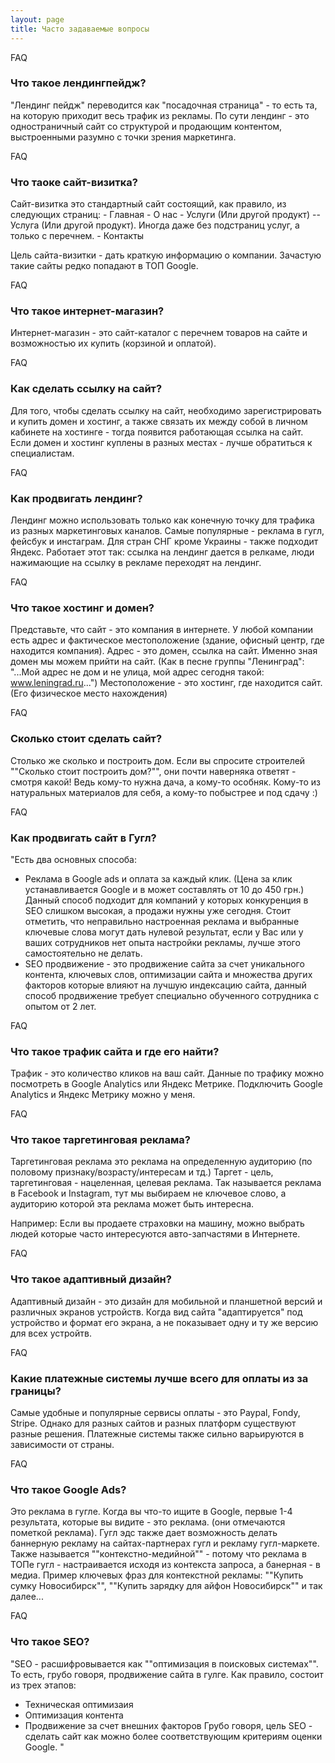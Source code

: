 ```yaml
---
layout: page
title: Часто задаваемые вопросы
---
```


<div class="uk-section uk-section-muted">
  <div class="uk-container">

  <div uk-grid class="uk-child-width-1-2">
    <div>
      <div class="uk-card uk-card-default uk-card-body animated fadeIn uk-border-rounded">
        <div class="uk-card-badge uk-label">FAQ</div>
        <h3 class="uk-card-title">Что такое лендингпейдж?</h3>
        <p>"Лендинг пейдж" переводится как "посадочная страница" - то есть та, на которую приходит весь трафик из рекламы. По сути лендинг - это одностраничный сайт со структурой и продающим контентом, выстроенными разумно с точки зрения маркетинга.</p>
      </div>
    </div>
    <div>
      <div class="uk-card uk-card-default uk-card-body animated fadeIn uk-border-rounded">
        <div class="uk-card-badge uk-label">FAQ</div>
        <h3 class="uk-card-title">Что таоке сайт-визитка?</h3>
        <p>Сайт-визитка это стандартный сайт состоящий, как правило, из следующих страниц:
- Главная
- О нас
- Услуги (Или другой продукт)
-- Услуга (Или другой продукт). Иногда даже без подстраниц услуг, а только с перечнем.
- Контакты

Цель сайта-визитки - дать краткую информацию о компании. Зачастую такие сайты редко попадают в ТОП Google.</p>
      </div>
    </div>
    <div>
      <div class="uk-card uk-card-default uk-card-body animated fadeIn uk-border-rounded">
        <div class="uk-card-badge uk-label">FAQ</div>
        <h3 class="uk-card-title">Что такое интернет-магазин?</h3>
        <p>Интернет-магазин - это сайт-каталог с перечнем товаров на сайте и возможностью их купить (корзиной и оплатой).</p>
      </div>
    </div>
    <div>
      <div class="uk-card uk-card-default uk-card-body animated fadeIn uk-border-rounded">
        <div class="uk-card-badge uk-label">FAQ</div>
        <h3 class="uk-card-title">Как сделать ссылку на сайт?</h3>
        <p>Для того, чтобы сделать ссылку на сайт, необходимо зарегистрировать и купить домен и хостинг, а также связать их между собой в личном кабинете на хостинге - тогда появится работающая ссылка на сайт.
Если домен и хостинг куплены в разных местах - лучше обратиться к специалистам.</p>
      </div>
    </div>
    <div>
      <div class="uk-card uk-card-default uk-card-body animated fadeIn uk-border-rounded">
        <div class="uk-card-badge uk-label">FAQ</div>
        <h3 class="uk-card-title">Как продвигать лендинг?</h3>
        <p>Лендинг можно использовать только как конечную точку для трафика из разных маркетинговых каналов. Самые популярные - реклама в гугл, фейсбук и инстаграм. Для стран СНГ кроме Украины - также подходит Яндекс.
Работает этот так: ссылка на лендинг дается в релкаме, люди нажимающие на ссылку в рекламе переходят на лендинг.</p>
      </div>
    </div>
    <div>
      <div class="uk-card uk-card-default uk-card-body animated fadeIn uk-border-rounded">
        <div class="uk-card-badge uk-label">FAQ</div>
        <h3 class="uk-card-title">Что такое хостинг и домен?</h3>
        <p>Представьте, что сайт - это компания в интернете.
У любой компании есть адрес и фактическое местоположение (здание, офисный центр, где находится компания).
Адрес - это домен, ссылка на сайт. Именно зная домен мы можем прийти на сайт. (Как в песне группы "Ленинград": "...Мой адрес не дом и не улица, мой адрес сегодня такой: www.leningrad.ru...")
Местоположение - это хостинг, где находится сайт. (Его физическое место нахождения)</p>
      </div>
    </div>
    <div>
      <div class="uk-card uk-card-default uk-card-body animated fadeIn uk-border-rounded">
        <div class="uk-card-badge uk-label">FAQ</div>
        <h3 class="uk-card-title">Сколько стоит сделать сайт?</h3>
        <p>Столько же сколько и построить дом.
Если вы спросите строителей ""Сколько стоит построить дом?"", они почти наверняка ответят - смотря какой!
Ведь кому-то нужна дача, а кому-то особняк. Кому-то из натуральных материалов для себя, а кому-то побыстрее и под сдачу :)</p>
      </div>
    </div>
    <div>
      <div class="uk-card uk-card-default uk-card-body animated fadeIn uk-border-rounded">
        <div class="uk-card-badge uk-label">FAQ</div>
        <h3 class="uk-card-title">Как продвигать сайт в Гугл?</h3>
        <p>"Есть два основных способа:
- Реклама в Google ads и оплата за каждый клик. (Цена за клик устанавливается Google и в может составлять от 10 до 450 грн.) Данный способ подходит для компаний у которых конкуренция в SEO слишком высокая, а продажи нужны уже сегодня. Стоит отметить, что неправильно настроенная реклама и выбранные ключевые слова могут дать нулевой результат, если у Вас или у ваших сотрудников нет опыта настройки рекламы, лучше этого самостоятельно не делать.
- SEO продвижение - это продвижение сайта за счет уникального контента, ключевых слов, оптимизации сайта и множества других факторов которые влияют на лучшую индексацию сайта, данный способ продвижение требует специально обученного сотрудника с опытом от 2 лет.</p>
      </div>
    </div>
    <div>
      <div class="uk-card uk-card-default uk-card-body animated fadeIn uk-border-rounded">
        <div class="uk-card-badge uk-label">FAQ</div>
        <h3 class="uk-card-title">Что такое трафик сайта и где его найти?</h3>
        <p>Трафик - это количество кликов на ваш сайт. Данные по трафику можно посмотреть в Google Analytics или Яндекс Метрике. Подключить Google Analytics и Яндекс Метрику можно у меня.</p>
      </div>
    </div>
    <div>
      <div class="uk-card uk-card-default uk-card-body animated fadeIn uk-border-rounded">
        <div class="uk-card-badge uk-label">FAQ</div>
        <h3 class="uk-card-title">Что такое таргетинговая реклама?</h3>
        <p>Таргетинговая реклама это реклама на определенную аудиторию (по половому признаку/возрасту/интересам и тд.) Таргет - цель, таргетинговая - нацеленная, целевая реклама. Так называется реклама в Facebook и Instagram, тут мы выбираем не ключевое слово, а аудиторию которой эта реклама может быть интересна.
Например: Если вы продаете страховки на машину, можно выбрать людей которые часто интересуются авто-запчастями в Интернете.</p>
      </div>
    </div>
    <div>
      <div class="uk-card uk-card-default uk-card-body animated fadeIn uk-border-rounded">
        <div class="uk-card-badge uk-label">FAQ</div>
        <h3 class="uk-card-title">Что такое адаптивный дизайн?</h3>
        <p>Адаптивный дизайн - это дизайн для мобильной и планшетной версий и различных экранов устройств. Когда вид сайта "адаптируется" под устройство и формат его экрана, а не показывает одну и ту же версию для всех устройтв.</p>
      </div>
    </div>
    <div>
      <div class="uk-card uk-card-default uk-card-body animated fadeIn uk-border-rounded">
        <div class="uk-card-badge uk-label">FAQ</div>
        <h3 class="uk-card-title">Какие платежные системы лучше всего для оплаты из за границы?</h3>
        <p>Самые удобные и популярные сервисы оплаты - это Paypal, Fondy, Stripe.
Однако для разных сайтов и разных платформ существуют разные решения. Платежные системы также сильно варьируются в зависимости от страны.</p>
      </div>
    </div>
    <div>
      <div class="uk-card uk-card-default uk-card-body animated fadeIn uk-border-rounded">
        <div class="uk-card-badge uk-label">FAQ</div>
        <h3 class="uk-card-title">Что такое Google Ads?</h3>
        <p>Это реклама в гугле. Когда вы что-то ищите в Google, первые 1-4 результата, которые вы видите - это реклама. (они отмечаются пометкой реклама).
Гугл эдс также дает возможность делать баннерную рекламу на сайтах-партнерах гугл и рекламу гугл-маркете.
Также называется ""контекстно-медийной"" - потому что реклама в ТОПе гугл - настраивается исходя из контекста запроса, а банерная - в медиа.
Пример ключевых фраз для контекстной рекламы:
""Купить сумку Новосибирск"", ""Купить зарядку для айфон Новосибирск"" и так далее...</p>
      </div>
    </div>
    <div>
      <div class="uk-card uk-card-default uk-card-body animated fadeIn uk-border-rounded">
        <div class="uk-card-badge uk-label">FAQ</div>
        <h3 class="uk-card-title">Что такое SEO?</h3>
        <p>"SEO - расшифровывается как ""оптимизация в поисковых системах"". То есть, грубо говоря, продвижение сайта в гулге. Как правило, состоит из трех этапов:
- Техническая оптимизаия
- Оптимизация контента
- Продвижение за счет внешних факторов
Грубо говоря, цель SEO - сделать сайт как можно более соответствующим критериям оценки Google. "</p>
      </div>
    </div>
  </div>
</div>
